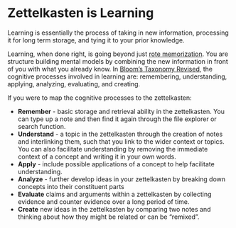 # Zettelkasten is Learning
Learning is essentially the process of taking in new information, processing it for long term storage, and tying it to your prior knowledge.

Learning, when done right, is going beyond just [rote memorization](https://link.springer.com/referenceworkentry/10.1007%2F978-1-4419-1428-6_245#:~:text=Rote%20memorization%20is%20theoretical%20term,often%20criticized%20as%20poor%20learning.). You are structure building mental models by combining the new information in front of you with what you already know. In [Bloom’s Taxonomy Revised](https://www.celt.iastate.edu/teaching/effective-teaching-practices/revised-blooms-taxonomy/), the cognitive processes involved in learning are: remembering, understanding, applying, analyzing, evaluating, and creating.

If you were to map the cognitive processes to the zettelkasten:

- **Remember** - basic storage and retrieval ability in the zettelkasten. You can type up a note and then find it again through the file explorer or search function.
- **Understand** - a topic in the zettelkasten through the creation of notes and interlinking them, such that you link to the wider context or topics. You can also facilitate understanding by removing the immediate context of a concept and writing it in your own words.
- **Apply** - include possible applications of a concept to help facilitate understanding.
- **Analyze** - further develop ideas in your zettelkasten by breaking down concepts into their constituent parts
- **Evaluate** claims and arguments within a zettelkasten by collecting evidence and counter evidence over a long period of time.
- **Create** new ideas in the zettelkasten by comparing two notes and thinking about how they might be related or can be “remixed”.
